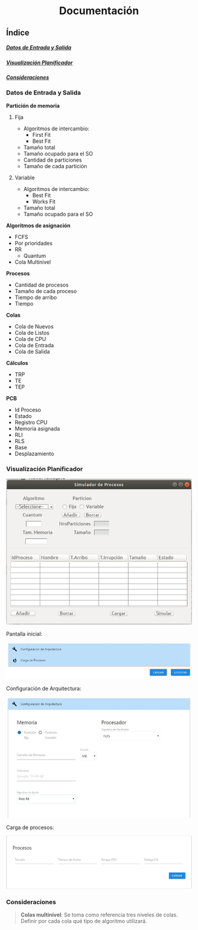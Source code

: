 # <p align="center"> Documentación</p>

## __Índice__
##### [Datos de Entrada y Salida](#id1)
##### [Visualización Planificador](#id2)
##### [Consideraciones](#id3)

### Datos de Entrada y Salida<a name="id1"></a>

__Partición de memoria__
1. Fija
	* Algoritmos de intercambio:
		* First Fit
		* Best Fit
	* Tamaño total
	* Tamaño ocupado para el SO
	* Cantidad de particiones
	* Tamaño de cada partición

2. Variable
	* Algoritmos de intercambio:
		* Best Fit
		* Works Fit
	* Tamaño total
	* Tamaño ocupado para el SO

__Algoritmos de asignación__
* FCFS
* Por prioridades
* RR
	* Quantum
* Cola Multinivel

__Procesos__
* Cantidad de procesos
* Tamaño de cada proceso
* Tiempo de arribo
* Tiempo 

__Colas__
* Cola de Nuevos
* Cola de Listos
* Cola de CPU
* Cola de Entrada
* Cola de Salida

__Cálculos__
* TRP
* TE
* TEP

__PCB__
* Id Proceso
* Estado
* Registro CPU
* Memoria asignada
* RLI
* RLS
* Base
* Desplazamiento

### Visualización Planificador<a name="id2"></a>

![alt text](https://github.com/cristianalexs96/SO-C1G2/blob/master/Documentacion/img1.jpeg "Pantalla entrada de Datos")

Pantalla inicial:

![alt text](https://github.com/cristianalexs96/SO-C1G2/blob/master/Documentacion/img2.jpg "Pantalla entrada de Datos")

Configuración de Arquitectura:

![alt text](https://github.com/cristianalexs96/SO-C1G2/blob/master/Documentacion/img3.jpg "Pantalla entrada de Datos")

Carga de procesos:

![alt text](https://github.com/cristianalexs96/SO-C1G2/blob/master/Documentacion/img4.jpg "Pantalla entrada de Datos")

### Consideraciones<a name="id3"></a>

> __Colas multinivel__: Se toma como referencia tres niveles de colas. Definir por cada cola qué tipo de algoritmo utilizará.